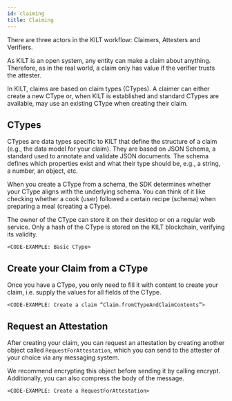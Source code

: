 ```yaml
---
id: claiming
title: Claiming
---
```


There are three actors in the KILT workflow: Claimers, Attesters and Verifiers.

As KILT is an open system, any entity can make a claim about anything. Therefore, as in the real world, a claim only has value if the verifier trusts the attester.

In KILT, claims are based on claim types (CTypes). A claimer can either create a new CType or, when KILT is established and standard CTypes are available, may use an existing CType when creating their claim.

## CTypes

CTypes are data types specific to KILT that define the structure of a claim (e.g., the data model for your claim). They are based on JSON Schema, a standard used to annotate and validate JSON documents. The schema defines which properties exist and what their type should be, e.g., a string, a number, an object, etc.

When you create a CType from a schema, the SDK determines whether your CType aligns with the underlying schema. You can think of it like checking whether a cook (user) followed a certain recipe (schema) when preparing a meal (creating a CType).

The owner of the CType can store it on their desktop or on a regular web service. Only a hash of the CType is stored on the KILT blockchain, verifying its validity.

```
<CODE-EXAMPLE: Basic CType>
```

## Create your Claim from a CType

Once you have a CType, you only need to fill it with content to create your claim, i.e. supply the values for all fields of the CType.

```
<CODE-EXAMPLE: Create a claim “Claim.fromCTypeAndClaimContents”>
```

## Request an Attestation

After creating your claim, you can request an attestation by creating another object called `RequestForAttestation`, which you can send to the attester of your choice via any messaging system.

We recommend encrypting this object before sending it by calling encrypt. Additionally, you can also compress the body of the message.

```
<CODE-EXAMPLE: Create a RequestForAttestation>
```
